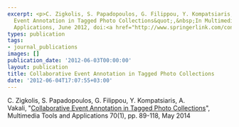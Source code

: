 ```yaml
---
excerpt: <p>C. Zigkolis, S. Papadopoulos, G. Filippou, Y. Kompatsiaris, A. Vakali,<strong>&nbsp;</strong>&quot;Collaborative
  Event Annotation in Tagged Photo Collections&quot;,&nbsp;In Multimedia Tools and
  Applications, June 2012, doi:<a href="http://www.springerlink.com/content/085q9684774100x5/">10.1007/s11042-012-1154-5</a></p>
types: publication
tags:
- journal_publications
images: []
publication_date: '2012-06-03T00:00:00'
layout: publication
title: Collaborative Event Annotation in Tagged Photo Collections
date: '2012-06-04T17:07:55+03:00'
---
```

<p>C. Zigkolis, S. Papadopoulos, G. Filippou, Y. Kompatsiaris, A. Vakali,<strong>&nbsp;</strong>"<a href="http://link.springer.com/article/10.1007%2Fs11042-012-1154-5">Collaborative Event Annotation in Tagged Photo Collections</a>", Multimedia Tools and Applications 70(1), pp. 89-118, May 2014</p>

